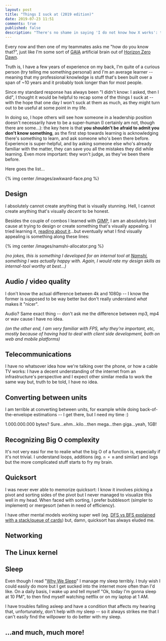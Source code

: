 ```yaml
---
layout: post
title: "Things I suck at (2019 edition)"
date: 2019-07-23 11:51
comments: true
published: false
description: "There's no shame in saying 'I do not know how X works': this is a post that tries to list all the things I suck at, things people might think I know too well."
---
```


Every now and then one of my teammates asks me "how do you know that?",
just like I'm some sort of [GAIA](https://horizonzerodawn.fandom.com/wiki/GAIA)
artificial brain out of [Horizon Zero Dawn](https://en.wikipedia.org/wiki/Horizon_Zero_Dawn).

Truth is, I have a few years of experience on my back, I'm quite of
a curious person (try telling me something personal) and I'm an average
learner -- meaning that my professional knowledge is stuff that's been
built over a span of ~10 years and it probably took longer than for most
people.

Since my standard response has always been "I didn't know: I asked, then I did",
I thought it would be helpful to recap some of the things I suck at -- with
the hope that one day I won't suck at them as much, as they might turn out
to be useful at some point in my life.

In doing so, I hope others will
see how someone in a leadership position doesn't necessarily have to be
a super-human (I certainly am not, though there are some...): the key here is
that **you shouldn't be afraid to admit you don't know something**, as the first
step towards learning is acknowledging there's something to learn, and ask
someone who's been there before. Experience is super-helpful, and by asking
someone else who's already familiar with the matter, they can save you all the
mistakes they did while learning. Even more important: they won't judge,
as they've been there before.

Here goes the list...

{% img center /images/awkward-face.png %}

<!-- more -->

## Design

I absolutely cannot create anything that is visually stunning. Hell,
I cannot create anything that's visually *decent* to be honest.

Besides the couple of combos I learned with [GIMP](https://www.gimp.org/),
I am an absolutely lost cause at trying to design or create something
that's visually appealing. I tried learning it, [reading about it](https://www.freecodecamp.org/news/a-developers-guide-to-web-design-for-non-designers-1f64ce28c38d/)...but
eventually what I find visually appealing is something along these lines:

{% img center /images/namshi-allocator.png %}

*(no jokes, this is something I developed for an internal tool at [Namshi](https://www.namshi.com),
something I was actually happy with. Again, I would rate my design skills
as internal-tool worthy at best...)*


## Audio / video quality

I don't know the actual difference between 4k and 1080p -- I know the former
is supposed to be way better but don't really understand *what* makes
it "nicer".

Audio? Same exact thing -- don't ask me the difference between mp3, mp4 or
wav cause I have no idea.

*(on the other end, I am very familiar with FPS, why they're important, etc,
mostly because of having had to deal with client side development, both on web
and mobile platforms)*

## Telecommunications

I have no whatsover idea how we're talking over the phone, or how a cable TV works:
I have a decent understanding of the internet from an infrastructure's perspective
and I expect other similar media to work the same way but, truth to be told, I have no idea.

## Converting between units

I am terrible at converting between units, for example while
doing back-of-the-envelope estimations -- I get there, but I
need my time :)

1.000.000.000 bytes? Sure...ehm...kilo...then mega...then giga...yeah, 1GB!

## Recognizing Big O complexity

It's not very easi for me to realie what the big O of a function is,
especially if it's not trivial. I understand loops, additions
(eg. `n + m` and similar) and logs but the more complicated stuff
starts to fry my brain.

## Quicksort

I was never ever able to memorize quicksort: I know it involves
picking a pivot and sorting sides of the pivot but I never managed to
visualize this well in my head. When faced with sorting, I prefer
bubblesort (simpler to implement) or mergesort (when in need of efficiency).

I have other mental models working super well (eg. [DFS vs BFS explained
with a stack/queue of cards](https://www.youtube.com/watch?v=cZPXfl_tUkA))
but, damn, quicksort has always eluded me.

## Networking

## The Linux kernel

## Sleep

Even though I read "[Why We Sleep](/book-review-why-we-sleep/)" I manage
my sleep terribly. I truly wish I could easily do more but I get sucked
into the internet more often than I'd like. On a daily basis, I wake up
and tell myself "Ok, today I'm gonna sleep at 10 PM", to then find myself
watching netflix or on my laptop at 1 AM.

I have troubles falling asleep and have a condition that affects my hearing
that, unfortunately, don't help with my sleep -- so it always strikes me
that I can't easily find the willpower to do better with my sleep.

## ...and much, much more!